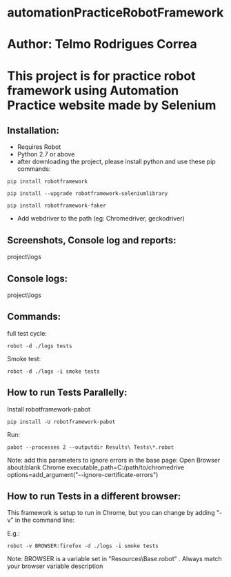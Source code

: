 # automationPracticeRobotFramework
 
# Author: Telmo Rodrigues Correa

# This project is for practice robot framework using Automation Practice website made by Selenium

## Installation:
- Requires Robot
- Python 2.7 or above
- after downloading the project, please install python and use these pip commands: 

```shell
pip install robotframework
```

```shell
pip install --upgrade robotframework-seleniumlibrary
```

```shell
pip install robotframework-faker
```

- Add webdriver to the path (eg: Chromedriver, geckodriver)

## Screenshots, Console log and reports:
project\logs

## Console logs:
project\logs

## Commands:
full test cycle: 
```shell
robot -d ./logs tests
```

Smoke test: 
```shell
robot -d ./logs -i smoke tests
```

## How to run Tests Parallelly:
Install robotframework-pabot  

```shell
pip install -U robotframework-pabot 
```

Run: 
```shell
pabot --processes 2 --outputdir Results\ Tests\*.robot
```

Note: add this parameters to ignore errors in the base page:
Open Browser        about:blank   Chrome         executable_path=C:/path/to/chromedrive     options=add_argument("--ignore-certificate-errors")

## How to run Tests in a different browser:

This framework is setup to run in Chrome, but you can change by adding "-v" in the command line: 

E.g.:
```shell
robot -v BROWSER:firefox -d ./logs -i smoke tests
```

Note: BROWSER is a variable set in "Resources\Base.robot" . Always match your browser variable description